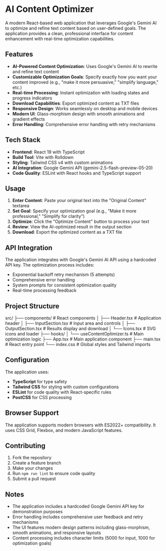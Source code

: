 # AI Content Optimizer

A modern React-based web application that leverages Google's Gemini AI to optimize and refine text content based on user-defined goals. The application provides a clean, professional interface for content enhancement with real-time optimization capabilities.

## Features

- **AI-Powered Content Optimization**: Uses Google's Gemini AI to rewrite and refine text content
- **Customizable Optimization Goals**: Specify exactly how you want your content improved (e.g., "make it more persuasive," "simplify language," etc.)
- **Real-time Processing**: Instant optimization with loading states and progress indicators
- **Download Capabilities**: Export optimized content as TXT files
- **Responsive Design**: Works seamlessly on desktop and mobile devices
- **Modern UI**: Glass-morphism design with smooth animations and gradient effects
- **Error Handling**: Comprehensive error handling with retry mechanisms

## Tech Stack

- **Frontend**: React 19 with TypeScript
- **Build Tool**: Vite with Rolldown
- **Styling**: Tailwind CSS v4 with custom animations
- **AI Integration**: Google Gemini API (gemini-2.5-flash-preview-05-20)
- **Code Quality**: ESLint with React hooks and TypeScript support


## Usage

1. **Enter Content**: Paste your original text into the "Original Content" textarea
2. **Set Goal**: Specify your optimization goal (e.g., "Make it more professional," "Simplify for clarity")
3. **Optimize**: Click the "Optimize Content" button to process your text
4. **Review**: View the AI-optimized result in the output section
5. **Download**: Export the optimized content as a TXT file

## API Integration

The application integrates with Google's Gemini AI API using a hardcoded API key. The optimization process includes:
- Exponential backoff retry mechanism (5 attempts)
- Comprehensive error handling
- System prompts for consistent optimization quality
- Real-time processing feedback

## Project Structure


src/
├── components/          # React components
│   ├── Header.tsx      # Application header
│   ├── InputSection.tsx # Input area and controls
│   ├── OutputSection.tsx # Results display and download
│   └── Icons.tsx       # SVG icons and loader
├── hooks/
│   └── useContentOptimizer.ts # Main optimization logic
├── App.tsx             # Main application component
├── main.tsx           # React entry point
└── index.css          # Global styles and Tailwind imports


## Configuration

The application uses:
- **TypeScript** for type safety
- **Tailwind CSS** for styling with custom configurations
- **ESLint** for code quality with React-specific rules
- **PostCSS** for CSS processing

## Browser Support

The application supports modern browsers with ES2022+ compatibility. It uses CSS Grid, Flexbox, and modern JavaScript features.

## Contributing

1. Fork the repository
2. Create a feature branch
3. Make your changes
4. Run `npm run lint` to ensure code quality
5. Submit a pull request


## Notes

- The application includes a hardcoded Google Gemini API key for demonstration purposes
- Error handling includes comprehensive user feedback and retry mechanisms
- The UI features modern design patterns including glass-morphism, smooth animations, and responsive layouts
- Content processing includes character limits (5000 for input, 1000 for optimization goals)
